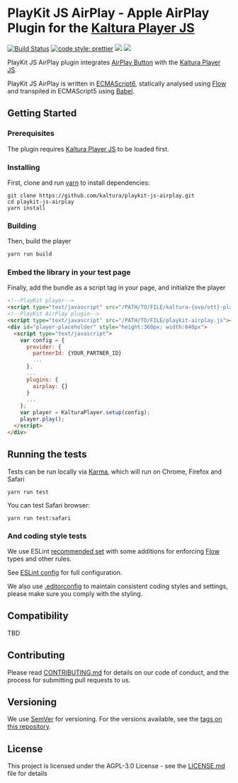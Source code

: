 # PlayKit JS AirPlay - Apple AirPlay Plugin for the [Kaltura Player JS]

[![Build Status](https://travis-ci.org/kaltura/playkit-js-airplay.svg?branch=master)](https://travis-ci.org/kaltura/playkit-js-airplay)
[![code style: prettier](https://img.shields.io/badge/code_style-prettier-ff69b4.svg?style=flat-square)](https://github.com/prettier/prettier)
[![](https://img.shields.io/npm/v/@playkit-js/playkit-js-airplay/latest.svg)](https://www.npmjs.com/package/@playkit-js/playkit-js-airplay)
[![](https://img.shields.io/npm/v/@playkit-js/playkit-js-airplay/canary.svg)](https://www.npmjs.com/package/@playkit-js/playkit-js-airplay/v/canary)

PlayKit JS AirPlay plugin integrates [AirPlay Button] with the [Kaltura Player JS].

PlayKit JS AirPlay is written in [ECMAScript6], statically analysed using [Flow] and transpiled in ECMAScript5 using [Babel].

[AirPlay Button]: https://developer.apple.com/documentation/webkitjs/adding_an_airplay_button_to_your_safari_media_controls
[flow]: https://flow.org/
[ecmascript6]: https://github.com/ericdouglas/ES6-Learning#articles--tutorials
[babel]: https://babeljs.io
[kaltura player js]: https://github.com/kaltura/kaltura-player-js

## Getting Started

### Prerequisites

The plugin requires [Kaltura Player JS] to be loaded first.

### Installing

First, clone and run [yarn] to install dependencies:

[yarn]: https://yarnpkg.com/lang/en/

```
git clone https://github.com/kaltura/playkit-js-airplay.git
cd playkit-js-airplay
yarn install
```

### Building

Then, build the player

```javascript
yarn run build
```

### Embed the library in your test page

Finally, add the bundle as a script tag in your page, and initialize the player

```html
<!--PlayKit player-->
<script type="text/javascript" src="/PATH/TO/FILE/kaltura-{ovp/ott}-player.js"></script>
<!--PlayKit AirPlay plugin-->
<script type="text/javascript" src="/PATH/TO/FILE/playkit-airplay.js"></script>
<div id="player-placeholder" style="height:360px; width:640px">
  <script type="text/javascript">
    var config = {
      provider: {
        partnerId: {YOUR_PARTNER_ID}
        ...
      },
      ...
      plugins: {
        airplay: {}
      }
      ...
    };
    var player = KalturaPlayer.setup(config);
    player.play();
  </script>
</div>
```

## Running the tests

Tests can be run locally via [Karma], which will run on Chrome, Firefox and Safari

[karma]: https://karma-runner.github.io/1.0/index.html

```
yarn run test
```

You can test Safari browser:

```
yarn run test:safari
```

### And coding style tests

We use ESLint [recommended set](http://eslint.org/docs/rules/) with some additions for enforcing [Flow] types and other rules.

See [ESLint config](.eslintrc.json) for full configuration.

We also use [.editorconfig](.editorconfig) to maintain consistent coding styles and settings, please make sure you comply with the styling.

## Compatibility

TBD

## Contributing

Please read [CONTRIBUTING.md](https://gist.github.com/PurpleBooth/b24679402957c63ec426) for details on our code of conduct, and the process for submitting pull requests to us.

## Versioning

We use [SemVer](http://semver.org/) for versioning. For the versions available, see the [tags on this repository](https://github.com/kaltura/playkit-js-airplay/tags).

## License

This project is licensed under the AGPL-3.0 License - see the [LICENSE.md](LICENSE.md) file for details

```

```
